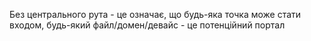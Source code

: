 Без центрального рута - це означає, що будь-яка точка може стати входом, будь-який файл/домен/девайс - це потенційний портал